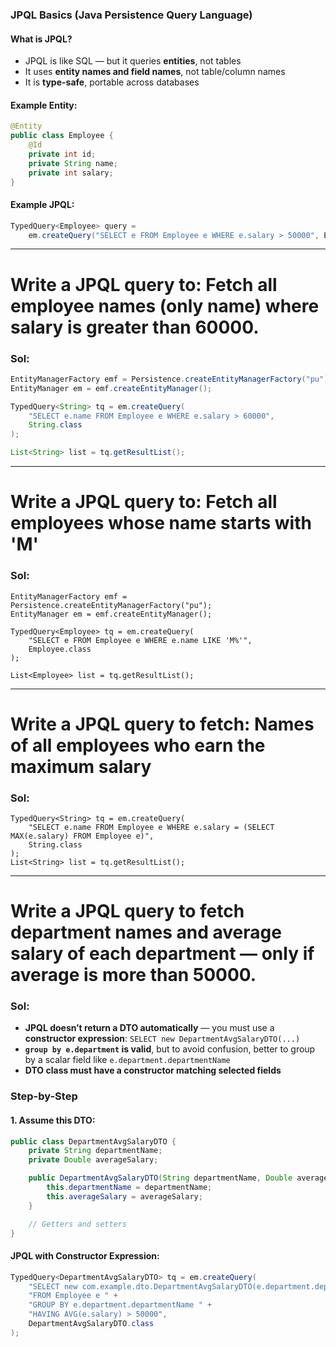 ### JPQL Basics (Java Persistence Query Language)

#### What is JPQL?

* JPQL is like SQL — but it queries **entities**, not tables
* It uses **entity names and field names**, not table/column names
* It is **type-safe**, portable across databases

#### Example Entity:

```java
@Entity
public class Employee {
    @Id
    private int id;
    private String name;
    private int salary;
}
```

#### Example JPQL:

```java
TypedQuery<Employee> query =
    em.createQuery("SELECT e FROM Employee e WHERE e.salary > 50000", Employee.class);
```

---

# Write a JPQL query to: Fetch all employee names (only name) where salary is greater than 60000.

### Sol:

```java
EntityManagerFactory emf = Persistence.createEntityManagerFactory("pu");
EntityManager em = emf.createEntityManager();

TypedQuery<String> tq = em.createQuery(
    "SELECT e.name FROM Employee e WHERE e.salary > 60000",
    String.class
);

List<String> list = tq.getResultList();
```

---

# Write a JPQL query to: Fetch all employees whose name starts with 'M'

### Sol:

```
EntityManagerFactory emf = Persistence.createEntityManagerFactory("pu");
EntityManager em = emf.createEntityManager();

TypedQuery<Employee> tq = em.createQuery(
    "SELECT e FROM Employee e WHERE e.name LIKE 'M%'",
    Employee.class
);

List<Employee> list = tq.getResultList();
```

---

# Write a JPQL query to fetch: Names of all employees who earn the maximum salary

### Sol:

```
TypedQuery<String> tq = em.createQuery(
    "SELECT e.name FROM Employee e WHERE e.salary = (SELECT MAX(e.salary) FROM Employee e)",
    String.class
);
List<String> list = tq.getResultList();
```

---

# Write a JPQL query to fetch department names and average salary of each department — only if average is more than 50000.

### Sol:

- **JPQL doesn’t return a DTO automatically** — you must use a **constructor expression**:
   `SELECT new DepartmentAvgSalaryDTO(...)`
- **`group by e.department` is valid**, but to avoid confusion, better to group by a scalar field like `e.department.departmentName`
- **DTO class must have a constructor matching selected fields**

### Step-by-Step

#### 1. Assume this DTO:

```java
public class DepartmentAvgSalaryDTO {
    private String departmentName;
    private Double averageSalary;

    public DepartmentAvgSalaryDTO(String departmentName, Double averageSalary) {
        this.departmentName = departmentName;
        this.averageSalary = averageSalary;
    }

    // Getters and setters
}
```

#### JPQL with Constructor Expression:

```java
TypedQuery<DepartmentAvgSalaryDTO> tq = em.createQuery(
    "SELECT new com.example.dto.DepartmentAvgSalaryDTO(e.department.departmentName, AVG(e.salary)) " +
    "FROM Employee e " +
    "GROUP BY e.department.departmentName " +
    "HAVING AVG(e.salary) > 50000",
    DepartmentAvgSalaryDTO.class
);
```






